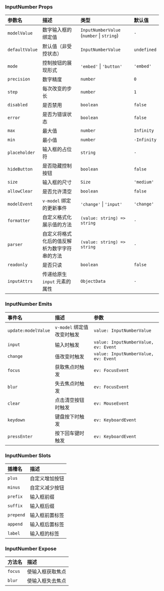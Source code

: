 ### InputNumber Props

| 参数名 | 描述 | 类型 | 默认值 |
| :--- | :--- | :--- | :--- |
| `modelValue` | 数字输入框的绑定值 | `InputNumberValue` (`number` \| `string`) | `-` |
| `defaultValue` | 默认值（非受控状态） | `InputNumberValue` | `undefined` |
| `mode` | 控制按钮的展现形式 | `'embed'` \| `'button'` | `'embed'` |
| `precision` | 数字精度 | `number` | `0` |
| `step` | 每次改变的步长 | `number` | `1` |
| `disabled` | 是否禁用 | `boolean` | `false` |
| `error` | 是否为错误状态 | `boolean` | `false` |
| `max` | 最大值 | `number` | `Infinity` |
| `min` | 最小值 | `number` | `-Infinity` |
| `placeholder` | 输入框的占位符 | `string` | `-` |
| `hideButton` | 是否隐藏控制按钮 | `boolean` | `false` |
| `size` | 输入框的尺寸 | `Size` | `'medium'` |
| `allowClear` | 是否允许清空 | `boolean` | `false` |
| `modelEvent` | `v-model` 绑定的更新事件 | `'change'` \| `'input'` | `'change'` |
| `formatter` | 自定义格式化展示值的方法 | `(value: string) => string` | `-` |
| `parser` | 自定义将格式化后的值反解析为数字字符串的方法 | `(value: string) => string` | `-` |
| `readonly` | 是否只读 | `boolean` | `false` |
| `inputAttrs` | 传递给原生 `input` 元素的属性 | `ObjectData` | `-` |

### InputNumber Emits

| 事件名 | 描述 | 参数 |
| :--- | :--- | :--- |
| `update:modelValue` | `v-model` 绑定值改变时触发 | `value: InputNumberValue` |
| `input` | 输入时触发 | `value: InputNumberValue, ev: Event` |
| `change` | 值改变时触发 | `value: InputNumberValue, ev: Event` |
| `focus` | 获取焦点时触发 | `ev: FocusEvent` |
| `blur` | 失去焦点时触发 | `ev: FocusEvent` |
| `clear` | 点击清空按钮时触发 | `ev: MouseEvent` |
| `keydown` | 键盘按下时触发 | `ev: KeyboardEvent` |
| `pressEnter` | 按下回车键时触发 | `ev: KeyboardEvent` |

### InputNumber Slots

| 插槽名 | 描述 |
| :--- | :--- |
| `plus` | 自定义增加按钮 |
| `minus` | 自定义减少按钮 |
| `prefix` | 输入框前缀 |
| `suffix` | 输入框后缀 |
| `prepend` | 输入框前置标签 |
| `append` | 输入框后置标签 |
| `label` | 输入框的标签 |

### InputNumber Expose

| 方法名 | 描述 |
| :--- | :--- |
| `focus` | 使输入框获取焦点 |
| `blur` | 使输入框失去焦点 |



